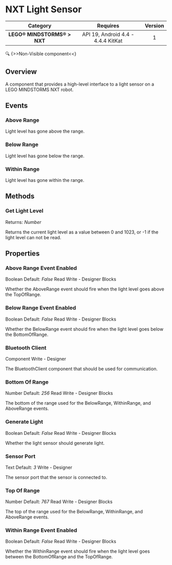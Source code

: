 # NXT Light Sensor

| Category | Requires | Version |
|:--------:|:-------:|:--------:|
|**LEGO® MINDSTORMS® > NXT**|<span class="chip chip-any">API 19, Android 4.4 - 4.4.4 KitKat</span>|<span class="chip chip-number">1</span>|

:mag: {>>Non-Visible component<<}

## Overview

A component that provides a high-level interface to a light sensor on a LEGO MINDSTORMS NXT robot.

## Events

### Above Range

Light level has gone above the range.

<div class="block" ai2-block="event" not-rendered="true" value="%7B%22componentName%22:%20%22NXT%20Light%20Sensor%22,%20%22name%22:%20%22Above%20Range%22,%20%22param%22:%20%5B%5D%7D"></div>

### Below Range

Light level has gone below the range.

<div class="block" ai2-block="event" not-rendered="true" value="%7B%22componentName%22:%20%22NXT%20Light%20Sensor%22,%20%22name%22:%20%22Below%20Range%22,%20%22param%22:%20%5B%5D%7D"></div>

### Within Range

Light level has gone within the range.

<div class="block" ai2-block="event" not-rendered="true" value="%7B%22componentName%22:%20%22NXT%20Light%20Sensor%22,%20%22name%22:%20%22Within%20Range%22,%20%22param%22:%20%5B%5D%7D"></div>

## Methods

### Get Light Level

<span class="chip chip-number">Returns: <i>Number</i></span>

Returns the current light level as a value between 0 and 1023, or -1 if the light level can not be read.

<div class="block" ai2-block="method" not-rendered="true" value="%7B%22componentName%22:%20%22NXT%20Light%20Sensor%22,%20%22name%22:%20%22Get%20Light%20Level%22,%20%22output%22:%20true,%20%22param%22:%20%5B%5D%7D"></div>

## Properties

### Above Range Event Enabled

<span style="user-select: none;"><span class="chip chip-boolean">Boolean</span>&#32;<span class="chip chip-boolean">Default: <i>False</i></span>&#32;&#32;&#32;&#32;&#32;&#32;&#32;&#32;&#32;&#32;<span class="chip chip-rw">Read</span>&#32;<span class="chip chip-rw">Write</span>&#32;-&#32;<span class="chip chip-bd">Designer</span>&#32;<span class="chip chip-bd">Blocks</span>&#32;</span>

Whether the AboveRange event should fire when the light level goes above the TopOfRange.

<div class="block" ai2-block="property" not-rendered="true" value="%7B%22componentName%22:%20%22NXT%20Light%20Sensor%22,%20%22name%22:%20%22Above%20Range%20Event%20Enabled%22,%20%22getter%22:%20true%7D"></div>
<div class="block" ai2-block="property" not-rendered="true" value="%7B%22componentName%22:%20%22NXT%20Light%20Sensor%22,%20%22name%22:%20%22Above%20Range%20Event%20Enabled%22,%20%22getter%22:%20false%7D"></div>

### Below Range Event Enabled

<span style="user-select: none;"><span class="chip chip-boolean">Boolean</span>&#32;<span class="chip chip-boolean">Default: <i>False</i></span>&#32;&#32;&#32;&#32;&#32;&#32;&#32;&#32;&#32;&#32;<span class="chip chip-rw">Read</span>&#32;<span class="chip chip-rw">Write</span>&#32;-&#32;<span class="chip chip-bd">Designer</span>&#32;<span class="chip chip-bd">Blocks</span>&#32;</span>

Whether the BelowRange event should fire when the light level goes below the BottomOfRange.

<div class="block" ai2-block="property" not-rendered="true" value="%7B%22componentName%22:%20%22NXT%20Light%20Sensor%22,%20%22name%22:%20%22Below%20Range%20Event%20Enabled%22,%20%22getter%22:%20true%7D"></div>
<div class="block" ai2-block="property" not-rendered="true" value="%7B%22componentName%22:%20%22NXT%20Light%20Sensor%22,%20%22name%22:%20%22Below%20Range%20Event%20Enabled%22,%20%22getter%22:%20false%7D"></div>

### Bluetooth Client

<span style="user-select: none;"><span class="chip chip-component">Component</span>&#32;&#32;&#32;&#32;&#32;&#32;&#32;&#32;&#32;&#32;<span class="chip chip-rw">Write</span>&#32;-&#32;<span class="chip chip-bd">Designer</span>&#32;</span>

The BluetoothClient component that should be used for communication.

### Bottom Of Range

<span style="user-select: none;"><span class="chip chip-number">Number</span>&#32;<span class="chip chip-number">Default: <i>256</i></span>&#32;&#32;&#32;&#32;&#32;&#32;&#32;&#32;&#32;&#32;<span class="chip chip-rw">Read</span>&#32;<span class="chip chip-rw">Write</span>&#32;-&#32;<span class="chip chip-bd">Designer</span>&#32;<span class="chip chip-bd">Blocks</span>&#32;</span>

The bottom of the range used for the BelowRange, WithinRange, and AboveRange events.

<div class="block" ai2-block="property" not-rendered="true" value="%7B%22componentName%22:%20%22NXT%20Light%20Sensor%22,%20%22name%22:%20%22Bottom%20Of%20Range%22,%20%22getter%22:%20true%7D"></div>
<div class="block" ai2-block="property" not-rendered="true" value="%7B%22componentName%22:%20%22NXT%20Light%20Sensor%22,%20%22name%22:%20%22Bottom%20Of%20Range%22,%20%22getter%22:%20false%7D"></div>

### Generate Light

<span style="user-select: none;"><span class="chip chip-boolean">Boolean</span>&#32;<span class="chip chip-boolean">Default: <i>False</i></span>&#32;&#32;&#32;&#32;&#32;&#32;&#32;&#32;&#32;&#32;<span class="chip chip-rw">Read</span>&#32;<span class="chip chip-rw">Write</span>&#32;-&#32;<span class="chip chip-bd">Designer</span>&#32;<span class="chip chip-bd">Blocks</span>&#32;</span>

Whether the light sensor should generate light.

<div class="block" ai2-block="property" not-rendered="true" value="%7B%22componentName%22:%20%22NXT%20Light%20Sensor%22,%20%22name%22:%20%22Generate%20Light%22,%20%22getter%22:%20true%7D"></div>
<div class="block" ai2-block="property" not-rendered="true" value="%7B%22componentName%22:%20%22NXT%20Light%20Sensor%22,%20%22name%22:%20%22Generate%20Light%22,%20%22getter%22:%20false%7D"></div>

### Sensor Port

<span style="user-select: none;"><span class="chip chip-text">Text</span>&#32;<span class="chip chip-text">Default: <i>3</i></span>&#32;&#32;&#32;&#32;&#32;&#32;&#32;&#32;&#32;&#32;<span class="chip chip-rw">Write</span>&#32;-&#32;<span class="chip chip-bd">Designer</span>&#32;</span>

The sensor port that the sensor is connected to.

### Top Of Range

<span style="user-select: none;"><span class="chip chip-number">Number</span>&#32;<span class="chip chip-number">Default: <i>767</i></span>&#32;&#32;&#32;&#32;&#32;&#32;&#32;&#32;&#32;&#32;<span class="chip chip-rw">Read</span>&#32;<span class="chip chip-rw">Write</span>&#32;-&#32;<span class="chip chip-bd">Designer</span>&#32;<span class="chip chip-bd">Blocks</span>&#32;</span>

The top of the range used for the BelowRange, WithinRange, and AboveRange events.

<div class="block" ai2-block="property" not-rendered="true" value="%7B%22componentName%22:%20%22NXT%20Light%20Sensor%22,%20%22name%22:%20%22Top%20Of%20Range%22,%20%22getter%22:%20true%7D"></div>
<div class="block" ai2-block="property" not-rendered="true" value="%7B%22componentName%22:%20%22NXT%20Light%20Sensor%22,%20%22name%22:%20%22Top%20Of%20Range%22,%20%22getter%22:%20false%7D"></div>

### Within Range Event Enabled

<span style="user-select: none;"><span class="chip chip-boolean">Boolean</span>&#32;<span class="chip chip-boolean">Default: <i>False</i></span>&#32;&#32;&#32;&#32;&#32;&#32;&#32;&#32;&#32;&#32;<span class="chip chip-rw">Read</span>&#32;<span class="chip chip-rw">Write</span>&#32;-&#32;<span class="chip chip-bd">Designer</span>&#32;<span class="chip chip-bd">Blocks</span>&#32;</span>

Whether the WithinRange event should fire when the light level goes between the BottomOfRange and the TopOfRange.

<div class="block" ai2-block="property" not-rendered="true" value="%7B%22componentName%22:%20%22NXT%20Light%20Sensor%22,%20%22name%22:%20%22Within%20Range%20Event%20Enabled%22,%20%22getter%22:%20true%7D"></div>
<div class="block" ai2-block="property" not-rendered="true" value="%7B%22componentName%22:%20%22NXT%20Light%20Sensor%22,%20%22name%22:%20%22Within%20Range%20Event%20Enabled%22,%20%22getter%22:%20false%7D"></div>
